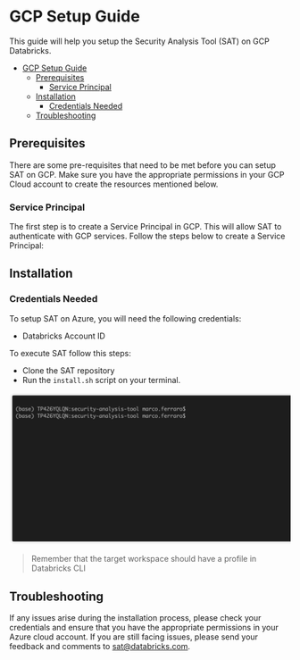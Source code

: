 # GCP Setup Guide

This guide will help you setup the Security Analysis Tool (SAT) on GCP Databricks.

- [GCP Setup Guide](#gcp-setup-guide)
  - [Prerequisites](#prerequisites)
    - [Service Principal](#service-principal)
  - [Installation](#installation)
    - [Credentials Needed](#credentials-needed)
  - [Troubleshooting](#troubleshooting)



## Prerequisites

There are some pre-requisites that need to be met before you can setup SAT on GCP. Make sure you have the appropriate permissions in your GCP Cloud account to create the resources mentioned below.


### Service Principal

The first step is to create a Service Principal in GCP. This will allow SAT to authenticate with GCP services. Follow the steps below to create a Service Principal:


## Installation

### Credentials Needed

To setup SAT on Azure, you will need the following credentials:
* Databricks Account ID

To execute SAT follow this steps:
- Clone the SAT repository
- Run the `install.sh` script on your terminal.

![](../gif/terminal-aws.gif)

> Remember that the target workspace should have a profile in Databricks CLI

## Troubleshooting

If any issues arise during the installation process, please check your credentials and ensure that you have the appropriate permissions in your Azure cloud account. If you are still facing issues, please send your feedback and comments to sat@databricks.com. 